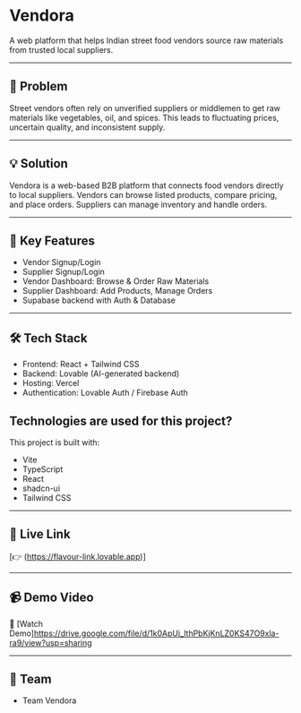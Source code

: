 # Vendora

A web platform that helps Indian street food vendors source raw materials from trusted local suppliers.

---

## 🚨 Problem

Street vendors often rely on unverified suppliers or middlemen to get raw materials like vegetables, oil, and spices. This leads to fluctuating prices, uncertain quality, and inconsistent supply.

---

## 💡 Solution

Vendora is a web-based B2B platform that connects food vendors directly to local suppliers. Vendors can browse listed products, compare pricing, and place orders. Suppliers can manage inventory and handle orders.

---

## 🧩 Key Features

- Vendor Signup/Login
- Supplier Signup/Login
- Vendor Dashboard: Browse & Order Raw Materials
- Supplier Dashboard: Add Products, Manage Orders
- Supabase backend with Auth & Database
  
---

## 🛠️ Tech Stack

- Frontend: React + Tailwind CSS
- Backend: Lovable (AI-generated backend)
- Hosting: Vercel
- Authentication: Lovable Auth / Firebase Auth

## Technologies are used for this project?

This project is built with:

- Vite
- TypeScript
- React
- shadcn-ui
- Tailwind CSS

---

## 🚀 Live Link

[👉 (https://flavour-link.lovable.app)]

---

## 📹 Demo Video

🎥 [Watch Demo]https://drive.google.com/file/d/1k0ApUj_lthPbKjKnLZ0KS47O9xla-ra9/view?usp=sharing

---

## 🙌 Team

- Team Vendora

